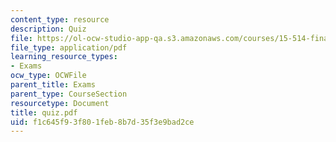 ```yaml
---
content_type: resource
description: Quiz
file: https://ol-ocw-studio-app-qa.s3.amazonaws.com/courses/15-514-financial-and-managerial-accounting-summer-2003/f1c645f93f801feb8b7d35f3e9bad2ce_quiz.pdf
file_type: application/pdf
learning_resource_types:
- Exams
ocw_type: OCWFile
parent_title: Exams
parent_type: CourseSection
resourcetype: Document
title: quiz.pdf
uid: f1c645f9-3f80-1feb-8b7d-35f3e9bad2ce
---
```

